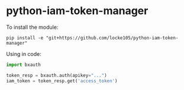 # python-iam-token-manager

To install the module:

```
pip install -e "git+https://github.com/locke105/python-iam-token-manager"
```

Using in code:

```python
import bxauth

token_resp = bxauth.auth(apikey="...")
iam_token = token_resp.get('access_token')
```
